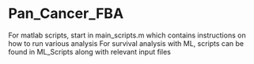 # Pan_Cancer_FBA
For matlab scripts, start in main_scripts.m which contains instructions on how to run various analysis
For survival analysis with ML, scripts can be found in ML_Scripts along with relevant input files
